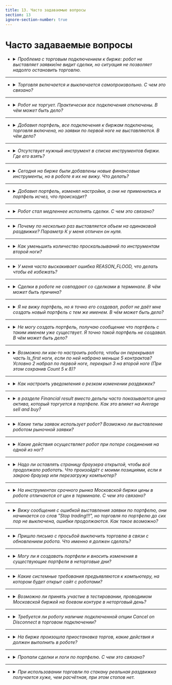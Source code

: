 ```yaml
---
title: 13. Часто задаваемые вопросы
section: 13
ignore-section-number: true
---
```


# Часто задаваемые вопросы

- <details>
    <summary><i>Проблема с торговым подключением к бирже: робот не выставляет заявки/не видит сделки, но ситуация не позволяет надолго остановить торговлю.<Anchor :ids="['faq.lost_orders']" /></i></summary>

    1. Напишите письмо в поддержку с описанием проблемы;
    2. Выключите торговлю по всем портфелям, торгующим через данное транзакционное подключение, убедитесь, что не осталось активных заявок;
    3. Сбросьте статусы заявок по всем портфелям из пункта 2. Функционал `Reset statuses` описан [тут](getting-started.md#portfolio_actions.reset_statuses);
    4. Преподключите проблемное транзакционное подключение;
    5. Включите торговлю по портфелям из пункта 2;
    6. Если в течение пары часов проблема повторится, то выключите торговлю по всем портфелям, торгующим через данное транзакционное подключение, и больше не включайте, пока не получите ответ от поддержки.

    </details>
---
- <details>
    <summary><i>Торговля включается и выключается самопроизвольно. С чем это связано?<Anchor :ids="['faq.timetable']" /></i></summary>

    Скорее всего задано расписание для торговли или специально задано такое поведение в формулах.

    </details>
---
- <details>
    <summary><i>Робот не торгует. Практически все подключения отключены. В чём может быть дело?<Anchor :ids="['faq.license']" /></i></summary>

    Самая вероятная причина такого поведения - истёк срок лицензии. Проверьте сколько дней осталось до окончания лицензии. Количество дней до окончания лицензии можно увидеть в виджете [Robots](interface.md#robots_table) в строке таблицы, соотвествующей данному роботу, в столбце `Days paid`.

    </details>
---
- <details>
    <summary><i>Добавил портфель, все подключения к биржам подключены, торговля включена, но заявки по первой ноге не выставляются. В чём дело?<Anchor :ids="['faq.prompt']" /></i></summary>

    При наведении на имя портфеля в списке портфелей появляется всплывающая подсказка. В ней отдельно для покупки и продажи первой ноги указывается, чего не хватает роботу для выставления заявки.
    Например, строка всплывающей подсказки для продажи портфеля имеет такой вид: "`sell: is signal=1, quantity=5, is valid market volume=1, is price check=0, is max not hedged=1, is orderbook valid=1`. `is_signal` означает, есть ли сигнал на покупку (т.е. либо мы сейчас котируем, либо выполняется условие на [Sell](params-description.md#p.sell) и [Lim_Sell](params-description.md#p.lim_s)). Если сигнал есть, то 1, иначе 0. Значения всех проверок могут быть только 0 или 1, если не указано иное. `quantity` показывает заявку какого объёма мы хотим выставить, исходя из заданных параметров портфеля. Заявка будет выставлена только при положительном значении объёма. Отрицательный объём не является ошибкой, это лишь результат расчётов. `is valid market volume` указывает прошла ли проверка на параметр [Market volume](params-description.md#p.mkt_volume). `is price check` указывает прошла ли проверка на параметр [Price check](params-description.md#p.price_check). `is max not hedged` указывает на выполнение или невыполнение условия [Max not hedget](params-description.md#p.max_not_hedged) для заявок по второй ноге. `is orderbook valid` отвечает за внешние признаки валидности стакана. Если стороны стакана на покупку и продажу пересекаются, то стакан не считается валидным. Таким образом, заявка выставляется только когда все значения больше нуля.
    
    </details>
---
- <details>
    <summary><i>Отсутствует нужный инструмент в списке инструментов биржи. Где его взять?<Anchor :ids="['faq.no_security']" /></i></summary>

    Список финансовых инструментов в роботе обновляется каждое утро в 6:05 по времени сервера, время сервера можно посмотреть в виджете [Robots](interface.md#robots_table) в строке таблицы, соотвествующей данному роботу, в столбце `Robot time`. Чтобы выгрузить список финансовых инструментов нажмите `Reload security list from exchanges`. Если вы не видите какого-то финансового инструмента в списке финансовых инструментов (при этом вы обновили список), а этот финансовый инструмент уже есть на бирже, то либо дождитесь указанного выше времени и финансовый инструмент добавится сам, либо переподключите маркет-дата подключение и после этого обновите список финансовых инструментов.
    
    </details>
---
- <details>
    <summary><i>Сегодня на бирже были добавлены новые финансовые инструменты, но в роботе я их не вижу. Что делать?<Anchor :ids="['faq.new_security']" /></i></summary>

    Новые финансовые инструменты выгружаются рано утром и робот мог не успеть подгрузить их. Нужно переподключить дата подключение к бирже. Затем обновить список финансовых инструментов и новые инструменты будут доступны.
    
    </details>
---
- <details>
    <summary><i>Добавил портфель, изменял настройки, а они не применились и портфель исчез, что происходит?<Anchor :ids="['faq.another_user']" /></i></summary>

    Проверьте, один ли Вы редактируете что-либо в роботе, возможно Ваш коллега делает тоже самое и вы мешаете друг другу.
    
    </details>
---
- <details>
    <summary><i>Робот стал медленнее исполнять сделки. С чем это связано?<Anchor :ids="['faq.making deals']" /></i></summary>

    Робот не отвечает за исполнение заявок и за его скорость, сведение заявок в сделки выполняется биржей.
    Скорость сведения заявок в сделку на бирже зависит от множества факторов, на которые робот никак не влияет и повлиять не может. Например, Вы бьете своей заявкой с количеством 1000 по противоположной стороне стакана, есть большая разница между тем, когда Ваша заявка сводится с одной встречной заявкой, в которой количество 1000 или больше, и когда Ваша заявка сводится с 1000 заявок с количеством 1 в каждой, вторая ситуация будет обрабатываться биржей дольше по понятным причинам.
    
    Если рассматривать ситуацию шире: с момента получения роботом цены до момента сведения заявки в сделку, то тут кроме скорости обработки роботом маркет-даты, скорости выставления заявок роботом и скорости сведения заявок в сделку биржей большую роль играет рыночная ситуация (наличие встречного предложения).
    
    </details>
---
- <details>
    <summary><i>Почему по несколько раз выставляется объем на одинаковой раздвижке? Параметр К у меня отличен он нуля.<Anchor :ids="['faq.limits_shifting']" /></i></summary>

    [Sell](params-description.md#p.sell) стал сильно больше [Lim_Sell](params-description.md#p.lim_s). И при подвижке на [K](params-description.md#p.k) мы догоняли цену на бирже.
    Пример: Вы хотите продать по 100, `К`=1. В какой то момент цена подскакивает и становится равна 105. И вы продаёте по 105, но при этом робот, по алгоритму продал по 100, затем подвинул на `К`, стал продавать по 101. Продал снова по 105, робот снова подвинул на `К`, стало 102 и снова продал по 105 и т.д.. Таким образом все эти продажи произойдут по цене 105.
    
    </details>
---
- <details>
    <summary><i>Как уменьшить количество проскальзываний по инструментам второй ноги?<Anchor :ids="['faq.k_percent_of_quantity']" /></i></summary>

    Для этого стоит обратить внимание на параметры [k](params-description.md#s.k) и [Percent of quantity](params-description.md#s.percent_of_quantity) у инструмента второй ноги в разделе `Securities`. Их настройка может существенно повлиять на исполнение заявок второй ноги.
    
    Увеличение значения для параметра [k](params-description.md#s.k) потенциально ухудшает цену исполнения, но увеличивает саму вероятность исполнения заявки. Увеличение [Percent of quantity](params-description.md#s.percent_of_quantity) поможет добиться более уверенного хеджирования, т.к. заявка по первой ноге будет выставляться только тогда, когда есть достаточно объема для хеджирования на второй ноге.
    
    </details>
---
- <details>
    <summary><i>У меня часто выскакивает ошибка REASON_FLOOD, что делать чтобы её избежать?<Anchor :ids="['faq.reason_flood']" /></i></summary>

    **Если ошибка возникает при выставлении заявок по [Is first](params-description.md#s.is_first) инструменту:**
    
    возникновение такой ошибки, означает использование режима котирования ([Quote](params-description.md#p.quote)). Можно попробовать торговать не в режиме котирования, тогда транзакции будут отправляться реже. Если без режима котирования не обойтись, то стоит обратить внимание на параметры группы "Anti-spam", в частности на параметр [Delta](params-description.md#p.delta).
    [Delta](params-description.md#p.delta) - это отклонение [Price_s/Price_b](params-description.md#p.price_s) от цены выставленной заявки, после которого заявка переставляется, то есть отправляется транзакция. Вам необходимо выставлять её таким образом, чтобы заявка не переставлялась от малейших колебаний. То есть, например, вы торгуете BTCUSD, и его стоимость 10 000. Вы ставите [Delta](params-description.md#p.delta) равным единице. Какова вероятность изменения [Price_s/Price_b](params-description.md#p.price_s) на доллар в случае, когда инструмент стоит 10 000 долларов? Вероятность велика, за секунду может несколько раз измениться цена на этот доллар и каждый раз робот будет отправлять приказы на удаление старой заявки и установки новой. Так и происходит спам биржи. Если поставить [Delta](params-description.md#p.delta) равным 5-10, то вероятность заспамить биржу уменьшится, так как должно произойти более весомое изменение, для отправления заявок.
    Настройте параметр [Market volume](params-description.md#p.mkt_volume). Если перед вами будет стоять большой объем, то особого смысла сейчас стоять нет и можно так же не спамить биржу переставлениями.  
    **Важно:** в режиме торговли `bid/offer` данный параметр "видит" только объемы бида и оффера. Это значит, что если за ними еще стоят объемы, то робот их не увидит и будет ставить заявки. Потому используйте данный параметр преимущественно в режиме `orderbook` и `orderbook+filter`.  
    Параметр [Price check](params-description.md#p.price_check). Если [Price_s/Price_b](params-description.md#p.price_s) отличается от `bid/offer` больше чем на [Price check](params-description.md#p.price_check) пунктов, то не выставляемся и снова не спамим биржу. Естественно чем меньше значение, тем меньше спама.
    Также можно установить большой [TP](params-description.md#s.tp), чтобы брать реже, но больше.

    **Если ошибка возникает при выставлении заявок по не Is first инструментам:**
    
    Видимо, заявку по первой ноге разбирают маленькими порциями, и после каждой такой сделки происходит выставление заявок по инструментам второй ноги. Обратите внимание на параметр [Overlay](params-description.md#p.overlay), он позволяет выставлять хеджирующие заявки не после каждой сделки по первой ноге.

    **Важно!**

    Наш флуд-контроль не даёт 100% защиты от реального флуда из-за возникающей разницы во времени с биржей. Изначально время синхронизировано, но путь заявки до биржи занимает определенное время, из-за чего и возникает разница. Присутствует лаг. И получается, что окна, в которых считается количество транзакций, немного различаются и из-за этого можно попасть на флуд. Поэтому необходимо обращать особое внимание на настройки параметров "Anti Spam" и логи робота, сообщающие о таких ошибках.

    Информацию о сборах за ошибочные транзакции Flood Control можно найти на сайте [Московской биржи](https://www.moex.com/a3792)
    
    </details>
---
- <details>
    <summary><i>Сделки в роботе не совпадают со сделками в терминале. В чём может быть причина?<Anchor :ids="['faq.prompt']" /></i></summary>

    Робот не использует цены сделок в алгоритме, они нужны только для отображения клиенту. Более того, на многих подключениях нельзя получить цену конкретной сделки. По этой причине и в угоду скорости работы робот может считать ценой сделки цену выставления заявки или среднюю цену исполнения сделок по заявке. Кроме того на некоторых подключениях несколько прошедших подряд сделок могут быть учтены роботом как одна сделка, прошедшая суммарным объёмом. Такое поведение робота не является ошибочным, потери позиций при этом не происходит.
    
    </details>
---
- <details>
    <summary><i>Я не вижу портфель, но я точно его создавал, робот не даёт мне создать новый портфель с тем же именем. В чём может быть дело?<Anchor :ids="['faq.filter']" /> </i></summary>

    Скорее всего в таблице портфелей применен фильтр и данный портфель не выбран в фильтре. Нажмите на надпись "FILTER APPLIED" в виджете [Portfolios table](interface.md#portfolios_table) и отметьте галочкой нужный портфель.
    
    </details>
---
- <details>
    <summary><i>Не могу создать портфель, получаю сообщение что портфель с таким именем уже существует. Я точно такой портфель не создавал. В чём может быть дело?<Anchor :ids="['faq.not_your_portfolio']" /></i></summary>

    Сначала следует убедиться, что Вы действительно не создавали такой портфель, для этого проверьте фильтр портфелей, как описано [выше](#faq.filter). Если это не помогло, то скорее всего в роботе существует портфель с таким именем, созданный другим пользователем. Вы не можете видеть портфели, созданные другими пользователями, но при этом уникальность имён портфелей должна соблюдаться среди всех портфелей робота. Если такая ситуация наблюдается на бесплатном роботе, то это нормально, этими роботами действительно пользуется большое количество трейдеров. Если же ситуация наблюдается в боевом роботе, то уточнить торгует ли кто-то еще тем же роботом можно у старшего трейдера (Head of traders).
    
    </details>
---
- <details>
    <summary><i>Возможно ли как-то настроить робота, чтобы он перекрывал часть Is_first ноги, если по ней набрано меньше 5 контрактов? Условно 2 набрал по первой ноге, перекрыл 3 на второй ноге (При этом сохранив Count 5 к 8)?<Anchor :ids="['faq.n_perc_fill']" /></i></summary>

    Вводные данные: `Curpos`=19, `Count`=5  
    По умолчанию позиция портфеля округляется вниз до целого значения `Curpos` деленный на `Count` (главная нога), соответственно и хедж будет происходить при изменении позиции портфеля.  
    При n_perc_fill=0, округление по модулю вниз, т.е. |19/5=3|;  
    При n_perc_fill=80:  
    Предположим, позиция изменилась стала Curpos=18, целая часть от деления |18/5|=3 - не изменилась,
    остаток от деления =3. (100 - n_perc_fill)=100-80=20, 20% от count (т.е. от 5) =1, 80% от count =4.  
    Остаток от деления 3 находится в диапазоне между 1 и 4, значит позиция по портфелю не меняется. Pos=3.  
    Таким образом видно, что позиция изменится в меньшую сторону при Curpos<=15 и в большую сторону при Curpos>=20.
    
    </details>
---
- <details>
    <summary><i>Как настроить уведомления о резком изменении раздвижек?<Anchor :ids="['faq.notifications']" /></i></summary>

   Уведомления настраиваются в настройках портфеля на вкладке `Notifications`.
   
   </details>
---
- <details>
    <summary><i>в разделе Financial result вместо дельты часто показывается цена актива, который торгуется в портфеле. Как это влияет на Average sell and buy?<Anchor :ids="['faq.fin_res']" /></i></summary>
    
    Расчеты ведутся на основании сделок за выбранный период для продаж и покупок отдельно, не на основании раздвижек (дельты). Соответственно, что пришло в Financial result (дельта или цена) не важно, это не влияет на подсчет Average sell and buy.
    
    </details>
---
- <details>
    <summary><i>Какие типы заявок использует робот? Возможно ли выставление роботом рыночной заявки?<Anchor :ids="['faq.order_type']" /></i></summary>

    Робот использует только лимитные котировочные заявки. Выставление заявок типа "рыночная" невозможно, но можно имитировать такие заявки путём выставления лимитной заявки вглубь противоположной стороны стакана с помощью параметра [k](params-description.md#s.k) соответствующего инструмента в настройках портфеля в разделе `Securities`.
    
    </details>
---
- <details>
    <summary><i>Какие действия осуществляет робот при потере соединения на одной из ног?<Anchor :ids="['faq.connection_lost']" /></i></summary>

    Зависит от того, на какой ноге и в какой момент. Если первая нога потеряла связь, портфель, в котором инструменты из биржи с потерянным соединением, перестает торговать. Если потерялась связь с второй ногой, а первая нога не успела пройти, то робот, также перестает торговать этот портфель. Если первая нога успела пройти, в этот момент вторая нога еще не встала, но успела потерять связь, то робот продолжает пытаться выставиться (рейт-лимиты конечно учитываются).
    
    </details>
---
- <details>
    <summary><i>Надо ли оставлять страницу браузера открытой, чтобы всё продолжало работать. Что произойдёт с моими позициями, если я закрою браузер или перезагружу компьютер?<Anchor :ids="['faq.site']" /></i></summary>

    Функционирование роботов не зависит от того, открыта ли вкладка в браузере у пользователя или нет. Вы можете эту страницу закрыть, открыть в другом месте, одновременно с разных мест, перезагрузить свой компьютер и т.д., это ни на что не влияет. Роботы запущены на наших серверах и функционируют автономно. Полсе авторизации на сайте Вы получаете возможность управлять доступными Вам роботами. Есть отдельная опция - запустить робота на Вашем сервере.
    
    </details>
---   
- <details>
    <summary><i>На инструментах срочного рынка Московской биржи цены в роботе отличаются от цен в терминале. С чем это связано?<Anchor :ids="['faq.sintetic']" /></i></summary>

    На срочном рынке Московской бирже применется синтетический матчинг. Он связан с торговлей [календарными спредами](https://www.moex.com/ru/spreads). При использовании синтетического матчинга сделки формируются на основе заявок, поступающих в разные стаканы связанных инструметнов (двух фьючерсов и календарного спреда). Таким образом, в процессе матчинга строится синтетика любой глубины, необходимой для сведения активных заявок. Подробно синтетический матчинг описан в разделе 2.9 документации на [PLAZA II шлюз](https://ftp.moex.com/pub/ClientsAPI/Spectra/CGate/prod/docs/p2gate_ru.pdf)
    
    Биржа может транслировать стакан в двух вариантах: в виде уже собранного агрегированного стакана и в виде полного списка изменения статусов всех заявок по инструменту. Во втором случае построение агрегированного стакана производится уже на стороне робота или терминала. Чаще всего в торговых терминалах используется получение готового агрегированного стакана с биржи. При трансляции агрегированного стакана биржа индикативно транслирует так же 5 уровней, сформированных синтетическими заявками. Более подробно о том, что такое синтетические индикативные котировки и как они используются в агрегированном стакане, можно прочитать в разделе 2.9.2 документации на [PLAZA II шлюз](https://ftp.moex.com/pub/ClientsAPI/Spectra/CGate/prod/docs/p2gate_ru.pdf).
    
    В роботе для получения маркет-даты срочного рынка Московской биржи используются только потоки `Orderlog` подключений по протоколам [FAST](creating-connection.md#tc.MOEX_FUT_OPT.FAST) и [SIMBA](creating-connection.md#tc.MOEX_FUT_OPT.SIMBA) как наиболее быстрый способ получения рыночной информации, построение агрегированного стакана по инструменту проводится роботом только на основе данных по этому инструменту. Данные по связанным инструментам не используются по нескольким причинам:
    * У инструментов отсутствуют машиночитаемые признаки, определяющие связь с другими инструментами. Идентификация возможна только по имени инструментов.
    * Достроение синтетических уровней требует получения данных по другим инструментам и занимает значительное время.
    * Непонятно сколько уровней требуется достраивать. 5 уровней, достраиваемые биржей при трансляции агрегированных стаканов не отображают полной картины, которая будет построена внутри биржи лишь непосредственно в момент матчинга.
    
    </details>
---
- <details>
    <summary><i>Вижу сообщения с ошибкой выставления заявки по портфелю, они начинается со слов "Stop trading!!!", но торговля по портфелю до сих пор не выключена, ошибки продолжаются. Как такое возможно?<Anchor :ids="['faq.stop_trading']" /></i></summary>

    Такое возможно при использовании формул, когда код в формулах управляет включением торговли по портфелю напрямую или через включение расписания (с помощью методов `set_re_sell`, `set_re_buy`, `set_use_tt`). При написании формул рекомендуется учитывать возможность отключения роботом торговли по портфелю при получении отпределенных ошибок выставления заявок.
    
    </details>
---
- <details>
    <summary><i>Пришло письмо с просьбой выключить торговлю в связи с обновлением робота. Что именно я должен сделать?<Anchor :ids="['faq.robot_update']" /></i></summary>

    Необходимо выключить торговлю по всем портфелям робота (например, с помощью [действий](getting-started.md#portfolio_actions) виджета [Portfolios table](interface.md#portfolios_table)) и убедиться, что на биржах не осталось висеть заявок, выставленных роботом. Закрывать позицию в ноль не требуется.
    
    С особой внимательностью при остановке торговли следует отнестись к тем портфелям, где используется [расписание](params-description.md#p.use_tt) (если расписание включает торговлю, то оно должно быть отключено), и к тем портфелям, где управление установкой флагов [re_sell/re_buy](params-description.md#p.re_buy) осуществляется через формулы (формулы по выбранным портфелям можно отключить вместе с выключением торговли по выбранным портфелям с помощью действия [Stop formulas](getting-started.md#portfolio_actions.stop_formulas)). Не забудьте включить расписание и формулы после обновления робота.
    
    </details>
---    
- <details>
    <summary><i>Могу ли я создавать портфели и вносить изменения в существующие портфели в неторговые дни?<Anchor :ids="['faq.no_trading_days']" /></i></summary>

    Вы можете редактировать настройки портфелей в неторговые дни. Добавление новых инструментов в портфель и создание новых портфелей не гаратируется, так как для создания нового портфеля и добавления инструментов в существующий портфель роботу необходим список инструментов. Если список был загружен роботом с биржи ранее, то Вы сможете как создать портфель, так и добавить инструменты в существующий портфель в неторговое время. Но возможны случаи, когда для проведения обновления и других работ выполняется перезапуск роботов в неторговое время, в таком случае список инструментов робот сможет загрузить только с возобновлением трансляции данных с биржи в торговые дни. Это не является ошибкой. Мы оставляем за собой право на перезапуск роботов и проведение других работ в неторговое время биржи.
    
    </details>
---    
- <details>
    <summary><i>Какие системные требования предъявляются к компьютеру, на котором будет открыт сайт с роботами?<Anchor :ids="['faq.requirements']" /></i></summary>

    Системные требования описаны [тут](introduction.md#requirements).
    
    </details>
---    
- <details>
    <summary><i>Возможно ли принять участие в тестировании, проводимом Московской биржей на боевом контуре в неторговый день? <Anchor :ids="['faq.moex_testing']" /></i></summary>
    
    Участие наших роботов в таких тестированиях не предусмотрено. Подключения к рынкам Московской Биржи автоматически отключаются в выходные дни чтобы избежать попадания тестовых данных в боевые системы, как и рекомендует сама биржа.
    
    Перед обновлением торговой системы на боевом контуре Московская биржа сначала развертывает новую версию торговой системы на тестовом контуре T1, там мы и тестируем работу робота с новой версией торговой системы. Таким образом, к моменту обновления боевого контура совместимость робота с новой версией торговой системой уже протестирована, и участие трейдеров в тестировании на боевом контуре не требуется.
    
    </details>
---    
- <details>
    <summary><i>Требуется ли роботу наличие подключенной опции Cancel on Disconnect в торговом подключении? <Anchor :ids="['faq.cod']" /></i></summary>
    
    Многие торговые площадки и брокеры в торговых подключениях к своим площадкам предоставляют возможность использования опции `Cancel on Disconnect`. Эта опция означает, что при разрыве связи между роботом и торговой площадкой заявки, выставленные роботом, будут автоматически сняты средствами самой торговой площадки (без участия робота). Робот никак этот мехназим не использует и на его работу не полагается: при восстановлении связи с торговой площадки получаются актуальные данные по заявкам, на основе этих данных робот обновляет внутренние статусы заявок.
    
    С одной стороны, механизм `Cancel on Disconnect` призван устранять риски, возникающие при разрыве связи, например, при активированной опции `Cancel on Disconnect` при разрыве связи заявка по инструменту первой ноги снимется автоматически и исключит риск появления незахеджированной позиции. С другой стороны, такой механизм на торговых подключениях, используемых для выставления заявок по инструментам второй ноги, наборот может привести к тому, что при разрыве связи заявка по инструменту второй ноги снимется, после восстановления связи такая заявка заново выставлена не будет, хеджирование позиции произойдет только при настроенном параметре [Hedge (sec)](params-description.md#p.hedge_after).
    
    </details>
---    
- <details>
    <summary><i>На бирже произошла приостановка торгов, какие действия я должен выполнить в роботе? <Anchor :ids="['faq.exchange_stopped']" /></i></summary>
    
    Прежде всего, вне зависимости от того, на какой бирже произошла остановка торгов, не спешите сбрасывать статусы заявок с помощью клика на [Sell/Buy status](params-description.#p.sell_status) или с помощью пункта меню [Reset statuses](getting-started.md#portfolio_actions.reset_statuses). Остановка торгов на бирже возможна не только по техническим причинам, да и при остановке по техническим причинам возможно разное поведение торговой системы. Мы уже фиксировали случаи, когда при приостановке торгов на Московской бирже клиент сразу сбрасывал статусы своих заявок в роботе, после чего через 10 - 30 минут торговля восстанавливалась, а клиенту приходилось руками через терминал снимать заявки, о которых робот "забыл" в связи со сбросом статусов их заявок.
    
    Так как приостановка торгов на любой бирже возможна по разным причинам, то единого алгоритма поведения в такой ситуации не существует. На платформе действует система мониторинга, отслеживающая множество параметров роботов: доступность торговых и маркет-дата подключений, "зависание" заявок в промежуточных статусах, ошибки выставления и снятия заявок, не попадающие ни в одну из введенных на платформе категорий. Благодаря этой системе мы сразу можем оценить масштаб проблемы (например, затронут один клиент или затронуты все клиенты, использующие подключения к фондовому рынку Московской биржи и т.д.). Накопленный опыт использования этой системы показывает, что о всех приостановках торгов на Московской бирже мы узнавали из нашей системы мониторинга раньше, чем через оповещения от брокеров. Полученная от системы мониторинга информация анализируется, и в случае сбоя на бирже делается рассылка пользователям с описанием необходимых действий.
    
    </details>    
---    
- <details>
    <summary><i>Пропали сделки и логи по портфелю. С чем это связано? <Anchor :ids="['faq.lost_deals']" /></i></summary>
    
   Самая частая причина - удаление портфеля. Если вы удаляете портфель из робота, то связанные с ним сделки и логи также удаляются, из-за этого они и не отображаются в соответствующих виджетах. Если портфель не удалён, а никакая информация по данному портфелю в виджетах не обновляется - обратитесь в техническую поддержку подробно описав ситуацию и прикрепив скриншоты проблемы.
    
    </details>

---    
- <details>
    <summary><i>При использовании торговли по стакану реальная раздвижка получается хуже, чем расчётная, при этом стопов нет. <Anchor :ids="['faq.wrong_price']" /></i></summary>
    
   Необходимо проверить параметры [Calc price OB](params-description.md#s.ob_c_p_t) и [Trading price OB](params-description.md#s.ob_t_p_t). Ситуация может возникать из-за разницы в заданных значениях данного параметра.
  
    К примеру, для параметра [Calc price OB](params-description.md#s.ob_c_p_t) выбрано значение Weighted avg. Это – средневзвешенная цена до того уровня в стакане включительно, на котором набрали искомый объем.
  
    А для параметра [Trading price OB](params-description.md#s.ob_t_p_t) выбрано значение Deepest. Это – цена того уровня в стакане, на котором набрали искомый объем.
  
    Допустим, что вторая нога - покупка, ставится заявка по офферу. Вот продажи в стакане:

    103 - 5
  
    102 - 2
  
    101 - 2
  
    100 - 1 - это оффер.
  
    Допустим, необходимо удовлетворить объём - 6.
    То есть, Вы можете удовлетворить его не раньше, чем на цене 103.
    Но в расчетах [sell/buy](params-description.md#p.sell) используете средневзвешенную цену (Weighted avg), т.е. (103 * 1 + 102 * 2 + 101 * 2 + 100 * 1) / 6 = 101.5.
    А ставите заявку потом на глубокую цену (Deepest), то есть, на 103.
    То есть, покупаете заведомо дороже, чем использовали в расчетах.

  </details>
